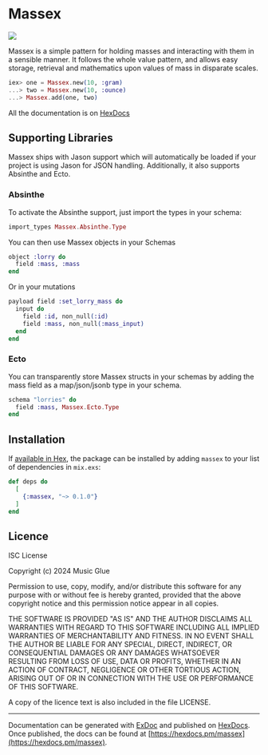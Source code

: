 # Massex

![](https://github.com/venndr/massex/workflows/CI/badge.svg)

Massex is a simple pattern for holding masses and interacting with them in a sensible manner.
It follows the whole value pattern, and allows easy storage, retrieval and mathematics upon
values of mass in disparate scales.

```elixir
iex> one = Massex.new(10, :gram)
...> two = Massex.new(10, :ounce)
...> Massex.add(one, two)
```

All the documentation is on [HexDocs](http://hexdocs.pm/massex)

## Supporting Libraries

Massex ships with Jason support which will automatically be loaded if
your project is using Jason for JSON handling. Additionally, it also
supports Absinthe and Ecto.

### Absinthe

To activate the Absinthe support, just import the types in your schema:

```elixir
import_types Massex.Absinthe.Type
```

You can then use Massex objects in your Schemas

```elixir
object :lorry do
  field :mass, :mass
end
```

Or in your mutations

```elixir
payload field :set_lorry_mass do
  input do
    field :id, non_null(:id)
    field :mass, non_null(:mass_input)
  end
end
```

### Ecto

You can transparently store Massex structs in your schemas by
adding the mass field as a map/json/jsonb type in your schema.

```elixir
schema "lorries" do
  field :mass, Massex.Ecto.Type
end
```

## Installation

If [available in Hex](https://hex.pm/docs/publish), the package can be installed
by adding `massex` to your list of dependencies in `mix.exs`:

```elixir
def deps do
  [
    {:massex, "~> 0.1.0"}
  ]
end
```

## Licence

ISC License

Copyright (c) 2024 Music Glue

Permission to use, copy, modify, and/or distribute this software for any
purpose with or without fee is hereby granted, provided that the above
copyright notice and this permission notice appear in all copies.

THE SOFTWARE IS PROVIDED "AS IS" AND THE AUTHOR DISCLAIMS ALL WARRANTIES WITH
REGARD TO THIS SOFTWARE INCLUDING ALL IMPLIED WARRANTIES OF MERCHANTABILITY
AND FITNESS. IN NO EVENT SHALL THE AUTHOR BE LIABLE FOR ANY SPECIAL, DIRECT,
INDIRECT, OR CONSEQUENTIAL DAMAGES OR ANY DAMAGES WHATSOEVER RESULTING FROM
LOSS OF USE, DATA OR PROFITS, WHETHER IN AN ACTION OF CONTRACT, NEGLIGENCE OR
OTHER TORTIOUS ACTION, ARISING OUT OF OR IN CONNECTION WITH THE USE OR
PERFORMANCE OF THIS SOFTWARE.

A copy of the licence text is also included in the file LICENSE.

---

Documentation can be generated with [ExDoc](https://github.com/elixir-lang/ex_doc)
and published on [HexDocs](https://hexdocs.pm). Once published, the docs can
be found at [https://hexdocs.pm/massex](https://hexdocs.pm/massex).

